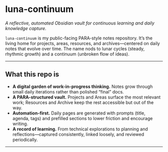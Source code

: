 # luna-continuum

*A reflective, automated Obsidian vault for continuous learning and daily knowledge capture.*

`luna-continuum` is my public-facing PARA-style notes repository. It’s the living home for projects, areas, resources, and archives—centered on daily notes that evolve over time. The name nods to lunar cycles (steady, rhythmic growth) and a continuum (unbroken flow of ideas).

---

## What this repo is

- **A digital garden of work-in-progress thinking.** Notes grow through small daily iterations rather than polished “final” docs.
- **A PARA-structured vault.** Projects and Areas surface the most relevant work; Resources and Archive keep the rest accessible but out of the way.
- **Automation-first.** Daily pages are generated with prompts (title, agenda, tags) and prefilled sections to lower friction and encourage writing.
- **A record of learning.** From technical explorations to planning and reflections—captured consistently, linked loosely, and reviewed periodically.

---
